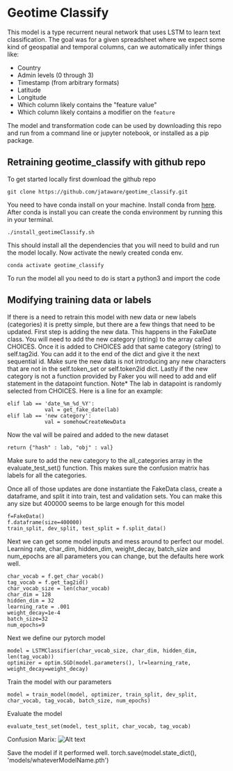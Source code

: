 # Geotime Classify

This model is a type recurrent neural network that uses LSTM to learn text classification. The goal was for a given spreadsheet where we expect some kind of geospatial and temporal columns, can we automatically infer things like:

-   Country
-   Admin levels (0 through 3)
-   Timestamp (from arbitrary formats)
-   Latitude
-   Longitude
-   Which column likely contains the "feature value"
-   Which column likely contains a modifier on the  `feature`

 The model and transformation code can be used by downloading this repo and run from a command line or jupyter notebook, or installed as a pip package.


## Retraining geotime_classify with github repo
To get started locally first download the github repo 

    git clone https://github.com/jataware/geotime_classify.git
  
  You need to have conda install on your machine. Install conda from [here](https://conda.io/projects/conda/en/latest/user-guide/install/index.html).  
  After conda is install you can create the conda environment by running this in your terminal.
  

    ./install_geotimeClassify.sh
   This should install all the dependencies that you will need to build and run the model locally.
   Now activate the newly created conda env.
   

    conda activate geotime_classify

To run the model all you need to do is start a python3 and import the code
## Modifying training data or labels
If there is a need to retrain this model with new data or new labels (categories) it is pretty simple, but there are a few things that need to be updated.
First step is adding the new data. This happens in the FakeDate class. You will need to add the new category (string) to the array called CHOICES. Once it is added  to CHOICES add that same category (string) to self.tag2id. You can add it to the end of the dict and give it the next sequential id. Make sure the new data is not introducing any new characters that are not in the self.token_set or self.token2id dict. Lastly if the new category is not a function provided by Faker you will need to add and elif statement in the datapoint function. Note* The lab in datapoint is randomly selected from CHOICES. 
Here is a line for an example:

    elif lab == 'date_%m_%d_%Y':
                val = get_fake_date(lab)
    elif lab == 'new category':
			    val = somehowCreateNewData
Now the val will be paired and added to the new dataset

    return {"hash" : lab, "obj" : val}

Make sure to add the new category to the all_categories array in the evaluate_test_set() function. This makes sure the confusion matrix has labels for all the categories. 

Once all of those updates are done instantiate the FakeData class, create a dataframe, and split it into train, test and validation sets. You can make this any size but 400000 seems to be large enough for this model

    f=FakeData()
	f.dataframe(size=400000)
	train_split, dev_split, test_split = f.split_data()

Next we can get some model inputs and mess around to perfect our model. Learning rate, char_dim, hidden_dim, weight_decay, batch_size and num_epochs are all parameters you can change, but the defaults here work well.

    char_vocab = f.get_char_vocab()
	tag_vocab = f.get_tag2id()
	char_vocab_size = len(char_vocab)
	char_dim = 128
	hidden_dim = 32
	learning_rate = .001
	weight_decay=1e-4 
	batch_size=32
	num_epochs=9

Next we define our pytorch model

	model = LSTMClassifier(char_vocab_size, char_dim, hidden_dim, len(tag_vocab))
	optimizer = optim.SGD(model.parameters(), lr=learning_rate, weight_decay=weight_decay)
	
Train the model with our parameters

    model = train_model(model, optimizer, train_split, dev_split, char_vocab, tag_vocab, batch_size, num_epochs)

Evaluate the model

    evaluate_test_set(model, test_split, char_vocab, tag_vocab)
  Confusion Marix:
  ![Alt text](images/confusionMatrix.png?raw=true "Confusion Matrix")
  
Save the model if it performed well.
torch.save(model.state_dict(), 'models/whateverModelName.pth')